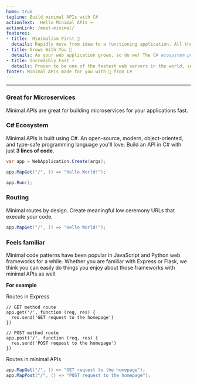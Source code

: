 ```yaml
---
home: true
tagline: Build minimal APIs with C#
actionText:  Hello Minimal APIs →
actionLink: /meet-minimal/
features:
- title:  Minimalism First 🍃
  details: Rapidly move from idea to a functioning application. All the features of C# web applications without the ceremony.
- title: Grows With You 🌱
  details: As your web application grows, so do we! The C# ecosystem powers the most productive applications on the web.
- title: Incredibly Fast ⚡
  details: Proven to be one of the fastest web servers in the world, serving more than 4 million requests per second.
footer: Minimal APIs made for you with 💜 from C#
---
```

---

### Great for Microservices

Minimal APIs are great for building microservices for your applications fast.

### C# Ecosystem

Minimal APIs is built using C#. An open-source, modern, object-oriented, and type-safe programming language you'll love. Build an API in C# with just **3 lines of code**.

```csharp
var app = WebApplication.Create(args);

app.MapGet("/", () => "Hello World!");

app.Run();
```

### Routing

Minimal routes by design. Create meaningful low ceremony URLs that execute your code.

```csharp
app.MapGet("/", () => "Hello World!");
```
### Feels familiar

Minimal code patterns have been popular in JavaScript and Python web frameworks for a while. Whether you are familiar with Express or Flask, we think you can easily do things you enjoy about those frameworks with minimal APIs as well. 

**For example**

Routes in Express 
```JS
// GET method route
app.get('/', function (req, res) {
  res.send('GET request to the homepage')
})

// POST method route
app.post('/', function (req, res) {
  res.send('POST request to the homepage')
})
```
Routes in minimal APIs 
```csharp
app.MapGet("/", () => "GET request to the homepage");
app.MapPost("/", () => "POST request to the homepage");
```

